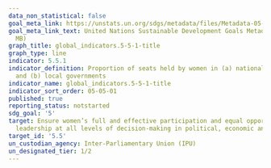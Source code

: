 ```yaml
---
data_non_statistical: false
goal_meta_link: https://unstats.un.org/sdgs/metadata/files/Metadata-05-05-01.pdf
goal_meta_link_text: United Nations Sustainable Development Goals Metadata (PDF 4.0
  MB)
graph_title: global_indicators.5-5-1-title
graph_type: line
indicator: 5.5.1
indicator_definition: Proportion of seats held by women in (a) national parliaments
  and (b) local governments
indicator_name: global_indicators.5-5-1-title
indicator_sort_order: 05-05-01
published: true
reporting_status: notstarted
sdg_goal: '5'
target: Ensure women’s full and effective participation and equal opportunities for
  leadership at all levels of decision-making in political, economic and public life
target_id: '5.5'
un_custodian_agency: Inter-Parliamentary Union (IPU)
un_designated_tier: 1/2
---
```

